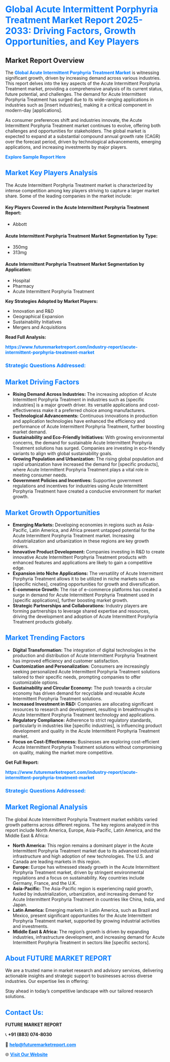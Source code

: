 <h1 style="color: #007BFF;">Global Acute Intermittent Porphyria Treatment Market Report 2025-2033: Driving Factors, Growth Opportunities, and Key Players</h1>

<section id="overview">
<h2>Market Report Overview</h2>
<p>The <a href="https://www.futuremarketreport.com/industry-report/acute-intermittent-porphyria-treatment-market" style="color: #007BFF; text-decoration: none;"><strong>Global Acute Intermittent Porphyria Treatment Market</strong></a> is witnessing significant growth, driven by increasing demand across various industries. This report delves into the key aspects of the Acute Intermittent Porphyria Treatment market, providing a comprehensive analysis of its current status, future potential, and challenges. The demand for Acute Intermittent Porphyria Treatment has surged due to its wide-ranging applications in industries such as [insert industries], making it a critical component in modern-day [applications].</p>
<p>As consumer preferences shift and industries innovate, the Acute Intermittent Porphyria Treatment market continues to evolve, offering both challenges and opportunities for stakeholders. The global market is expected to expand at a substantial compound annual growth rate (CAGR) over the forecast period, driven by technological advancements, emerging applications, and increasing investments by major players.</p>
</section>

<section id="overview">
<p><a href="https://www.futuremarketreport.com/request-sample/reportId=122717" style="color: #007BFF; text-decoration: none;"><strong>Explore Sample Report Here</strong></a></p>
</section>

<section id="key-players">
<h2 style="color: #007BFF;">Market Key Players Analysis</h2>
<p>The Acute Intermittent Porphyria Treatment market is characterized by intense competition among key players striving to capture a larger market share. Some of the leading companies in the market include:</p>
<h4>Key Players Covered in the Acute Intermittent Porphyria Treatment Report:</h4>
<ul><li>Abbott</li></ul>
<h4>Acute Intermittent Porphyria Treatment Market Segmentation by Type:</h4>
<ul><li>350mg</li><li>313mg</li></ul>

<h4>Acute Intermittent Porphyria Treatment Market Segmentation by Application:</h4>
<ul><li>Hospital</li><li>Pharmacy</li><li>Acute Intermittent Porphyria Treatment</li></ul>
<p><strong>Key Strategies Adopted by Market Players:</strong></p>
<ul>
<li>Innovation and R&D</li>
<li>Geographical Expansion</li>
<li>Sustainability Initiatives</li>
<li>Mergers and Acquisitions</li>
</ul>
</section>

<section>
<p><strong>Read Full Analysis: </strong></p><a href="https://www.futuremarketreport.com/industry-report/acute-intermittent-porphyria-treatment-market" style="color: #007BFF; text-decoration: none;"><strong>https://www.futuremarketreport.com/industry-report/acute-intermittent-porphyria-treatment-market</strong></a>
<h3 style="color: #007BFF;">Strategic Questions Addressed:</h3>
</section>

<section id="driving-factors">
<h2 style="color: #007BFF;">Market Driving Factors</h2>
<ul>
<li><strong>Rising Demand Across Industries:</strong> The increasing adoption of Acute Intermittent Porphyria Treatment in industries such as [specific industries] is a major growth driver. Its versatile applications and cost-effectiveness make it a preferred choice among manufacturers.</li>
<li><strong>Technological Advancements:</strong> Continuous innovations in production and application technologies have enhanced the efficiency and performance of Acute Intermittent Porphyria Treatment, further boosting market demand.</li>
<li><strong>Sustainability and Eco-Friendly Initiatives:</strong> With growing environmental concerns, the demand for sustainable Acute Intermittent Porphyria Treatment solutions has surged. Companies are investing in eco-friendly variants to align with global sustainability goals.</li>
<li><strong>Growing Population and Urbanization:</strong> The rising global population and rapid urbanization have increased the demand for [specific products], where Acute Intermittent Porphyria Treatment plays a vital role in meeting consumer needs.</li>
<li><strong>Government Policies and Incentives:</strong> Supportive government regulations and incentives for industries using Acute Intermittent Porphyria Treatment have created a conducive environment for market growth.</li>
</ul>
</section>

<section id="growth-opportunities">
<h2 style="color: #007BFF;">Market Growth Opportunities</h2>
<ul>
<li><strong>Emerging Markets:</strong> Developing economies in regions such as Asia-Pacific, Latin America, and Africa present untapped potential for the Acute Intermittent Porphyria Treatment market. Increasing industrialization and urbanization in these regions are key growth drivers.</li>
<li><strong>Innovative Product Development:</strong> Companies investing in R&D to create innovative Acute Intermittent Porphyria Treatment products with enhanced features and applications are likely to gain a competitive edge.</li>
<li><strong>Expansion into Niche Applications:</strong> The versatility of Acute Intermittent Porphyria Treatment allows it to be utilized in niche markets such as [specific niches], creating opportunities for growth and diversification.</li>
<li><strong>E-commerce Growth:</strong> The rise of e-commerce platforms has created a surge in demand for Acute Intermittent Porphyria Treatment used in [specific applications], further boosting market growth.</li>
<li><strong>Strategic Partnerships and Collaborations:</strong> Industry players are forming partnerships to leverage shared expertise and resources, driving the development and adoption of Acute Intermittent Porphyria Treatment products globally.</li>
</ul>
</section>

<section id="trending-factors">
<h2 style="color: #007BFF;">Market Trending Factors</h2>
<ul>
<li><strong>Digital Transformation:</strong> The integration of digital technologies in the production and distribution of Acute Intermittent Porphyria Treatment has improved efficiency and customer satisfaction.</li>
<li><strong>Customization and Personalization:</strong> Consumers are increasingly seeking personalized Acute Intermittent Porphyria Treatment solutions tailored to their specific needs, prompting companies to offer customizable options.</li>
<li><strong>Sustainability and Circular Economy:</strong> The push towards a circular economy has driven demand for recyclable and reusable Acute Intermittent Porphyria Treatment solutions.</li>
<li><strong>Increased Investment in R&D:</strong> Companies are allocating significant resources to research and development, resulting in breakthroughs in Acute Intermittent Porphyria Treatment technology and applications.</li>
<li><strong>Regulatory Compliance:</strong> Adherence to strict regulatory standards, particularly in industries like [specific industries], is influencing product development and quality in the Acute Intermittent Porphyria Treatment market.</li>
<li><strong>Focus on Cost-Effectiveness:</strong> Businesses are exploring cost-efficient Acute Intermittent Porphyria Treatment solutions without compromising on quality, making the market more competitive.</li>
</ul>
</section>

<section>
<p><strong>Get Full Report: </strong></p><a href="https://www.futuremarketreport.com/industry-report/acute-intermittent-porphyria-treatment-market" style="color: #007BFF; text-decoration: none;"><strong>https://www.futuremarketreport.com/industry-report/acute-intermittent-porphyria-treatment-market</strong></a>
<h3 style="color: #007BFF;">Strategic Questions Addressed:</h3>
</section>


<section id="regional-analysis">
<h2 style="color: #007BFF;">Market Regional Analysis</h2>
<p>The global Acute Intermittent Porphyria Treatment market exhibits varied growth patterns across different regions. The key regions analyzed in this report include North America, Europe, Asia-Pacific, Latin America, and the Middle East & Africa:</p>
<ul>
<li><strong>North America:</strong> This region remains a dominant player in the Acute Intermittent Porphyria Treatment market due to its advanced industrial infrastructure and high adoption of new technologies. The U.S. and Canada are leading markets in this region.</li>
<li><strong>Europe:</strong> Europe has witnessed steady growth in the Acute Intermittent Porphyria Treatment market, driven by stringent environmental regulations and a focus on sustainability. Key countries include Germany, France, and the U.K.</li>
<li><strong>Asia-Pacific:</strong> The Asia-Pacific region is experiencing rapid growth, fueled by industrialization, urbanization, and increasing demand for Acute Intermittent Porphyria Treatment in countries like China, India, and Japan.</li>
<li><strong>Latin America:</strong> Emerging markets in Latin America, such as Brazil and Mexico, present significant opportunities for the Acute Intermittent Porphyria Treatment market, supported by growing industrial activities and investments.</li>
<li><strong>Middle East & Africa:</strong> The region’s growth is driven by expanding industries, infrastructure development, and increasing demand for Acute Intermittent Porphyria Treatment in sectors like [specific sectors].</li>
</ul>
</section>

<footer>
<h2 style="color: #007BFF;">About FUTURE MARKET REPORT</h2>
<p>We are a trusted name in market research and advisory services, delivering actionable insights and strategic support to businesses across diverse industries. Our expertise lies in offering:</p>

<p>Stay ahead in today’s competitive landscape with our tailored research solutions.</p>

<h2 style="color: #007BFF;">Contact Us:</h2>
<p><strong>FUTURE MARKET REPORT</strong></p>
<p>📞 <strong>+91 (883) 074-8030</strong></p>
<p>📧 <strong><a href="mailto:help@futuremarketreport.com" style="color: #007BFF;">help@futuremarketreport.com</a></strong></p>
<p>🌐 <strong><a href="https://www.futuremarketreport.com/" style="color: #007BFF;">Visit Our Website</a></strong></p>
</footer>